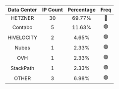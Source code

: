 | Data Center | IP Count | Percentage | Freq |
|:------------:|:--------:|:-----------:|:-----:|
| HETZNER | 30 | 69.77% | 🔴 |
| Contabo | 5 | 11.63% | 🟢 |
| HIVELOCITY | 2 | 4.65% | 🟢 |
| Nubes | 1 | 2.33% | 🟢 |
| OVH | 1 | 2.33% | 🟢 |
| StackPath | 1 | 2.33% | 🟢 |
| OTHER | 3 | 6.98% | 🟢 |